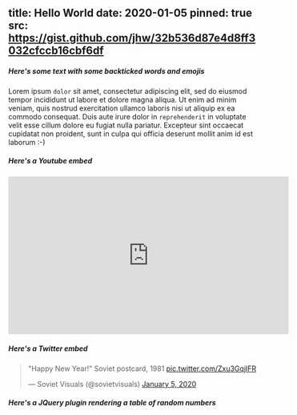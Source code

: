 title: Hello World
date: 2020-01-05
pinned: true
src: https://gist.github.com/jhw/32b536d87e4d8ff3032cfccb16cbf6df
---

##### Here's some text with some backticked words and emojis

Lorem ipsum `dolor` sit amet, consectetur adipiscing elit, sed do eiusmod tempor incididunt ut labore et dolore magna aliqua. Ut enim ad minim veniam, quis nostrud exercitation ullamco laboris nisi ut aliquip ex ea commodo consequat. Duis aute irure dolor in `reprehenderit` in voluptate velit esse cillum dolore eu fugiat nulla pariatur. Excepteur sint occaecat cupidatat non proident, sunt in culpa qui officia deserunt mollit anim id est laborum :-)

##### Here's a Youtube embed

<iframe width="560" height="315" src="https://www.youtube.com/embed/33CyjH5xD74" frameborder="0" allow="accelerometer; autoplay; encrypted-media; gyroscope; picture-in-picture" allowfullscreen></iframe>

##### Here's a Twitter embed

<blockquote class="twitter-tweet"><p lang="en" dir="ltr">&quot;Happy New Year!&quot; Soviet postcard, 1981 <a href="https://t.co/Zxu3GqjIFR">pic.twitter.com/Zxu3GqjIFR</a></p>&mdash; Soviet Visuals (@sovietvisuals) <a href="https://twitter.com/sovietvisuals/status/1213905034896986115?ref_src=twsrc%5Etfw">January 5, 2020</a></blockquote>

##### Here's a JQuery plugin rendering a table of random numbers

<div id="js-demo"></div>

<script src="/assets/js/posts/2020-01/hello_world.js"></script>

